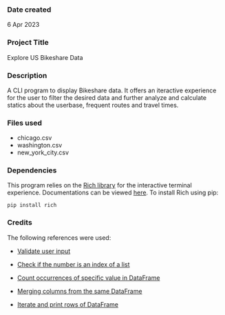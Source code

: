 ### Date created
6 Apr 2023

### Project Title
Explore US Bikeshare Data

### Description
A CLI program to display Bikeshare data. It offers an iteractive experience for the user to filter the desired data and further analyze and calculate statics about the userbase, frequent routes and travel times.

### Files used
- chicago.csv
- washington.csv
- new_york_city.csv

### Dependencies
This program relies on the [Rich library](https://pypi.org/project/rich/) for the interactive terminal experience. Documentations can be viewed [here](https://rich.readthedocs.io/en/latest/).
To install Rich using pip:
```
pip install rich
```

### Credits
The following references were used:
- [Validate user input](https://stackoverflow.com/questions/53173087/input-in-python-to-be-only-in-string)

- [Check if the number is an index of a list](https://statisticsglobe.com/check-if-list-index-exists-python)

- [Count occurrences of specific value in DataFrame](https://www.geeksforgeeks.org/how-to-count-occurrences-of-specific-value-in-pandas-column/)

- [Merging columns from the same DataFrame](https://stackoverflow.com/questions/33098383/merge-multiple-column-values-into-one-column-in-python-pandas)

- [Iterate and print rows of DataFrame](https://www.geeksforgeeks.org/loop-or-iterate-over-all-or-certain-columns-of-a-dataframe-in-python-pandas/)

